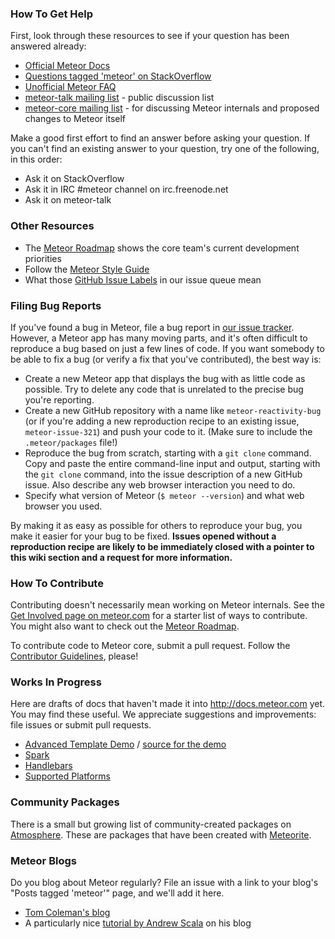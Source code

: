 ### How To Get Help

First, look through these resources to see if your question has been answered already:
* [Official Meteor Docs](http://docs.meteor.com)
* [Questions tagged 'meteor' on StackOverflow](http://stackoverflow.com/questions/tagged/meteor)
* [Unofficial Meteor FAQ](http://github.com/oortcloud/unofficial-meteor-faq)
* [meteor-talk mailing list](https://groups.google.com/forum/?fromgroups#!forum/meteor-talk) - public discussion list
* [meteor-core mailing list](https://groups.google.com/forum/?fromgroups#!forum/meteor-core) - for discussing Meteor internals and proposed changes to Meteor itself

Make a good first effort to find an answer before asking your question. If you can't find an existing answer to your question, try one of the following, in this order:
* Ask it on StackOverflow
* Ask it in IRC #meteor channel on irc.freenode.net
* Ask it on meteor-talk

### Other Resources

* The [Meteor Roadmap](http://roadmap.meteor.com) shows the core team's current development priorities
* Follow the [Meteor Style Guide](https://github.com/meteor/meteor/wiki/Meteor-Style-Guide)
* What those [GitHub Issue Labels](https://github.com/meteor/meteor/wiki/GitHub-Issue-Labels) in our issue queue mean

### <a name="bugs"></a>Filing Bug Reports

If you've found a bug in Meteor, file a bug report in [our issue tracker](https://github.com/meteor/meteor/issues). However, a Meteor app has many moving parts, and it's often difficult to reproduce a bug based on just a few lines of code. If you want somebody to be able to fix a bug (or verify a fix that you've contributed), the best way is:

* Create a new Meteor app that displays the bug with as little code as possible. Try to delete any code that is unrelated to the precise bug you're reporting.
* Create a new GitHub repository with a name like `meteor-reactivity-bug` (or if you're adding a new reproduction recipe to an existing issue, `meteor-issue-321`) and push your code to it. (Make sure to include the `.meteor/packages` file!)
* Reproduce the bug from scratch, starting with a `git clone` command. Copy and paste the entire command-line input and output, starting with the `git clone` command, into the issue description of a new GitHub issue. Also describe any web browser interaction you need to do.
* Specify what version of Meteor (`$ meteor --version`) and what web browser you used.

By making it as easy as possible for others to reproduce your bug, you make it easier for your bug to be fixed. **Issues opened without a reproduction recipe are likely to be immediately closed with a pointer to this wiki section and a request for more information.**

### How To Contribute

Contributing doesn't necessarily mean working on Meteor internals.  See the [Get Involved page on meteor.com](http://www.meteor.com/get-involved) for a starter list of ways to contribute. You might also want to check out the [Meteor Roadmap](http://roadmap.meteor.com).

To contribute code to Meteor core, submit a pull request.  Follow the [Contributor Guidelines](https://github.com/meteor/meteor/wiki/Contributor-Guidelines), please!

### Works In Progress

Here are drafts of docs that haven't made it into http://docs.meteor.com yet.  You may find these useful.  We appreciate suggestions and improvements: file issues or submit pull requests.

* [Advanced Template Demo](http://advanced-template-demo.meteor.com/) / [source for the demo](https://github.com/meteor/meteor/tree/devel/examples/other/template-demo)
* [Spark](https://github.com/meteor/meteor/wiki/Spark)
* [Handlebars](https://github.com/meteor/meteor/wiki/Handlebars)
* [Supported Platforms](https://github.com/meteor/meteor/wiki/Supported-Platforms)

### Community Packages

There is a small but growing list of community-created packages on [Atmosphere](https://atmosphere.meteor.com/).  These are packages that have been created with [Meteorite](https://github.com/possibilities/meteorite).

### Meteor Blogs

Do you blog about Meteor regularly? File an issue with a link to your blog's "Posts tagged 'meteor'" page, and we'll add it here.

* [Tom Coleman's blog](http://bindle.me/blog)
* A particularly nice [tutorial by Andrew Scala](http://andrewscala.com/meteor) on his blog